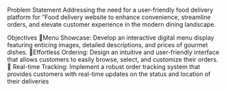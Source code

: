 Problem Statement
Addressing the need for a user-friendly food delivery platform for “Food delivery website to
enhance convenience, streamline orders, and elevate customer experience in the modern dining 
landscape.


Objectives
Menu Showcase: Develop an interactive digital menu display featuring enticing images, detailed 
descriptions, and prices of gourmet dishes.
Effortless Ordering: Design an intuitive and user-friendly interface that allows customers to 
easily browse, select, and customize their orders.
 Real-time Tracking: Implement a robust order tracking system that provides customers
with real-time updates on the status and location of their deliveries
